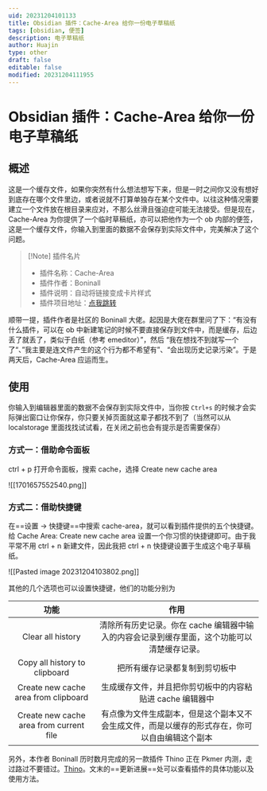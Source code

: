 ```yaml
---
uid: 20231204101133
title: Obsidian 插件：Cache-Area 给你一份电子草稿纸
tags: [obsidian, 便签]
description: 电子草稿纸
author: Huajin
type: other
draft: false
editable: false
modified: 20231204111955
---
```


# Obsidian 插件：Cache-Area 给你一份电子草稿纸

## 概述

这是一个缓存文件，如果你突然有什么想法想写下来，但是一时之间你又没有想好到底存在哪个文件里边，或者说就不打算单独存在某个文件中。以往这种情况需要建立一个文件放在根目录来应对，不那么丝滑且强迫症可能无法接受。但是现在，Cache-Area 为你提供了一个临时草稿纸，亦可以把他作为一个 ob 内部的便签，这是一个缓存文件，你输入到里面的数据不会保存到实际文件中，完美解决了这个问题。

> [!Note] 插件名片
> - 插件名称：Cache-Area
> - 插件作者：Boninall
> - 插件说明：自动将链接变成卡片样式
> - 插件项目地址：[点我跳转](https://github.com/Quorafind/Obsidian-Cache-Area)

顺带一提，插件作者是社区的 Boninall 大佬。起因是大佬在群里问了下：“有没有什么插件，可以在 ob 中新建笔记的时候不要直接保存到文件中，而是缓存，后边丢了就丢了，类似于白纸（参考 emeditor）”，然后 “我在想找不到就写一个了“、”我主要是连文件产生的这个行为都不希望有”、“会出现历史记录污染”。于是两天后，Cache-Area 应运而生。

## 使用

你输入到编辑器里面的数据不会保存到实际文件中，当你按 `Ctrl+s` 的时候才会实际弹出窗口让你保存，你只要关掉页面就这辈子都找不到了（当然可以从 localstorage 里面找找试试看，在关闭之前也会有提示是否需要保存）

### 方式一：借助命令面板

ctrl + p 打开命令面板，搜索 cache，选择 Create new cache area

![[1701657552540.png]]

### 方式二：借助快捷键

在==设置 -> 快捷键==中搜索 cache-area，就可以看到插件提供的五个快捷键。给 Cache Area: Create new cache area 设置一个你习惯的快捷键即可。由于我平常不用 ctrl + n 新建文件，因此我把 ctrl + n 快捷键设置于生成这个电子草稿纸。

![[Pasted image 20231204103802.png]]

其他的几个选项也可以设置快捷键，他们的功能分别为

|                  功能                   |                                              作用                                              |
|:---------------------------------------:|:----------------------------------------------------------------------------------------------:|
|            Clear all history            |  清除所有历史记录。你在 cache 编辑器中输入的内容会记录到缓存里面，这个功能可以清楚缓存记录。   |
|      Copy all history to clipboard      |                                 把所有缓存记录都复制到剪切板中                                 |
|  Create new cache area from clipboard   |                   生成缓存文件，并且把你剪切板中的内容粘贴进 cache 编辑器中                    |
| Create new cache area from current file | 有点像为文件生成副本，但是这个副本又不会生成文件，而是以缓存的形式存在，你可以自由编辑这个副本 |

另外，本作者 Boninall 历时数月完成的另一款插件 Thino 正在 Pkmer 内测，走过路过不要错过。[Thino](https://pkmer.cn/products/productDetails/)。文末的==更新进展==处可以查看插件的具体功能以及使用方法。
